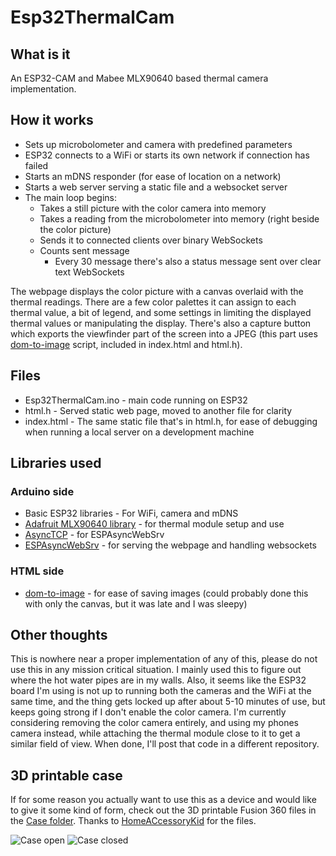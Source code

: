 # Esp32ThermalCam

## What is it

An ESP32-CAM and Mabee MLX90640 based thermal camera implementation.

## How it works

- Sets up microbolometer and camera with predefined parameters
- ESP32 connects to a WiFi or starts its own network if connection has failed
- Starts an mDNS responder (for ease of location on a network)
- Starts a web server serving a static file and a websocket server
- The main loop begins:
    - Takes a still picture with the color camera into memory
    - Takes a reading from the microbolometer into memory (right beside the color picture)
    - Sends it to connected clients over binary WebSockets
    - Counts sent message
        - Every 30 message there's also a status message sent over clear text WebSockets 

The webpage displays the color picture with a canvas overlaid with the thermal readings. There are a few color palettes it can assign to each thermal value, a bit of legend, and some settings in limiting the displayed thermal values or manipulating the display. There's also a capture button which exports the viewfinder part of the screen into a JPEG (this part uses [dom-to-image](https://github.com/tsayen/dom-to-image) script, included in index.html and html.h).

## Files
- Esp32ThermalCam.ino - main code running on ESP32
- html.h - Served static web page, moved to another file for clarity
- index.html - The same static file that's in html.h, for ease of debugging when running a local server on a development machine  

## Libraries used
### Arduino side
- Basic ESP32 libraries - For WiFi, camera and mDNS
-  [Adafruit MLX90640 library](https://github.com/adafruit/Adafruit_MLX90640) - for thermal module setup and use
-  [AsyncTCP](https://github.com/dvarrel/AsyncTCP) - for ESPAsyncWebSrv
-  [ESPAsyncWebSrv](https://github.com/dvarrel/ESPAsyncWebSrv) - for serving the webpage and handling websockets
### HTML side
-  [dom-to-image](https://github.com/tsayen/dom-to-image) - for ease of saving images (could probably done this with only the canvas, but it was late and I was sleepy)

## Other thoughts

This is nowhere near a proper implementation of any of this, please do not use this in any mission critical situation. I mainly used this to figure out where the hot water pipes are in my walls.
Also, it seems like the ESP32 board I'm using is not up to running both the cameras and the WiFi at the same time, and the thing gets locked up after about 5-10 minutes of use, but keeps going strong if I don't enable the color camera. I'm currently considering removing the color camera entirely, and using my phones camera instead, while attaching the thermal module close to it to get a similar field of view. When done, I'll post that code in a different repository.

## 3D printable case

If for some reason you actually want to use this as a device and would like to give it some kind of form, check out the 3D printable Fusion 360 files in the [Case folder](https://github.com/doct0r0710/Esp32ThermalCam/blob/main/Case/). Thanks to [HomeACcessoryKid](https://github.com/HomeACcessoryKid) for the files.

![Case open](https://github.com/doct0r0710/Esp32ThermalCam/blob/main/Case/case-open.jpg?raw=true)
![Case closed](https://github.com/doct0r0710/Esp32ThermalCam/blob/main/Case/case-closed.jpg?raw=true)